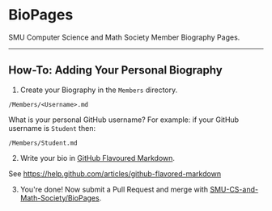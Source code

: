 BioPages
========

SMU Computer Science and Math Society Member Biography Pages.

-----


## How-To: Adding Your Personal Biography


1) Create your Biography in the `Members` directory.

`/Members/<Username>.md`

What is your personal GitHub username?
For example: if your GitHub username is `Student` then:

`/Members/Student.md`

2) Write your bio in [GitHub Flavoured Markdown](https://help.github.com/articles/github-flavored-markdown).

See https://help.github.com/articles/github-flavored-markdown 

3) You're done! Now submit a Pull Request and merge with [SMU-CS-and-Math-Society/BioPages](https://github.com/SMU-CS-and-Math-Society/BioPages).
